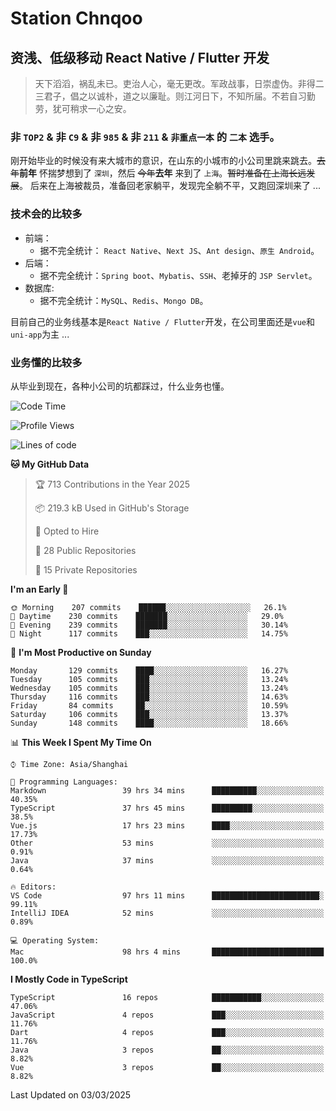 # Station Chnqoo

## 资浅、低级移动 React Native / Flutter 开发

> 天下滔滔，祸乱未已。吏治人心，毫无更改。军政战事，日崇虚伪。非得二三君子，倡之以诚朴，道之以廉耻。则江河日下，不知所届。不若自习勤劳，犹可稍求一心之安。

### 非 `TOP2` & 非 `C9` & 非 `985` & 非 `211` & `非重点一本` 的 `二本` 选手。

刚开始毕业的时候没有来大城市的意识，在山东的小城市的小公司里跳来跳去。~~去年~~**前年** 怀揣梦想到了 `深圳`，然后 ~~今年~~**去年** 来到了 `上海`。~~暂时准备在上海长远发展~~。
后来在上海被裁员，准备回老家躺平，发现完全躺不平，又跑回深圳来了 ...

### 技术会的比较多

- 前端：
  - 据不完全统计： `React Native`、`Next JS`、`Ant design`、`原生 Android`。
- 后端：
  - 据不完全统计：`Spring boot`、`Mybatis`、`SSH`、老掉牙的 `JSP Servlet`。
- 数据库:
  - 据不完全统计：`MySQL`、`Redis`、`Mongo DB`。

目前自己的业务线基本是`React Native / Flutter`开发，在公司里面还是`vue`和`uni-app`为主 ...

### 业务懂的比较多

从毕业到现在，各种小公司的坑都踩过，什么业务也懂。

<!--START_SECTION:waka-->
![Code Time](http://img.shields.io/badge/Code%20Time-7%2C841%20hrs%2016%20mins-blue)

![Profile Views](http://img.shields.io/badge/Profile%20Views-1-blue)

![Lines of code](https://img.shields.io/badge/From%20Hello%20World%20I%27ve%20Written-288%20Thousand%20lines%20of%20code-blue)

**🐱 My GitHub Data** 

> 🏆 713 Contributions in the Year 2025
 > 
> 📦 219.3 kB Used in GitHub's Storage 
 > 
> 💼 Opted to Hire
 > 
> 📜 28 Public Repositories 
 > 
> 🔑 15 Private Repositories  
 > 
**I'm an Early 🐤** 

```text
🌞 Morning    207 commits    ██████░░░░░░░░░░░░░░░░░░░   26.1% 
🌆 Daytime    230 commits    ███████░░░░░░░░░░░░░░░░░░   29.0% 
🌃 Evening    239 commits    ███████░░░░░░░░░░░░░░░░░░   30.14% 
🌙 Night      117 commits    ███░░░░░░░░░░░░░░░░░░░░░░   14.75%

```
📅 **I'm Most Productive on Sunday** 

```text
Monday       129 commits    ████░░░░░░░░░░░░░░░░░░░░░   16.27% 
Tuesday      105 commits    ███░░░░░░░░░░░░░░░░░░░░░░   13.24% 
Wednesday    105 commits    ███░░░░░░░░░░░░░░░░░░░░░░   13.24% 
Thursday     116 commits    ███░░░░░░░░░░░░░░░░░░░░░░   14.63% 
Friday       84 commits     ██░░░░░░░░░░░░░░░░░░░░░░░   10.59% 
Saturday     106 commits    ███░░░░░░░░░░░░░░░░░░░░░░   13.37% 
Sunday       148 commits    ████░░░░░░░░░░░░░░░░░░░░░   18.66%

```


📊 **This Week I Spent My Time On** 

```text
⌚︎ Time Zone: Asia/Shanghai

💬 Programming Languages: 
Markdown                 39 hrs 34 mins      ██████████░░░░░░░░░░░░░░░   40.35% 
TypeScript               37 hrs 45 mins      █████████░░░░░░░░░░░░░░░░   38.5% 
Vue.js                   17 hrs 23 mins      ████░░░░░░░░░░░░░░░░░░░░░   17.73% 
Other                    53 mins             ░░░░░░░░░░░░░░░░░░░░░░░░░   0.91% 
Java                     37 mins             ░░░░░░░░░░░░░░░░░░░░░░░░░   0.64%

🔥 Editors: 
VS Code                  97 hrs 11 mins      ████████████████████████░   99.11% 
IntelliJ IDEA            52 mins             ░░░░░░░░░░░░░░░░░░░░░░░░░   0.89%

💻 Operating System: 
Mac                      98 hrs 4 mins       █████████████████████████   100.0%

```

**I Mostly Code in TypeScript** 

```text
TypeScript               16 repos            ███████████░░░░░░░░░░░░░░   47.06% 
JavaScript               4 repos             ███░░░░░░░░░░░░░░░░░░░░░░   11.76% 
Dart                     4 repos             ███░░░░░░░░░░░░░░░░░░░░░░   11.76% 
Java                     3 repos             ██░░░░░░░░░░░░░░░░░░░░░░░   8.82% 
Vue                      3 repos             ██░░░░░░░░░░░░░░░░░░░░░░░   8.82%

```



 Last Updated on 03/03/2025
<!--END_SECTION:waka-->

<!---
ChenqiaoStation/ChenqiaoStation is a ✨ special ✨ repository because its `README.md` (this file) appears on your GitHub profile.
You can click the Preview link to take a look at your changes.
--->
